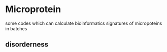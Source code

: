 # Microprotein
some codes which can calculate bioinformatics signatures of micropoteins in batches

## disorderness

